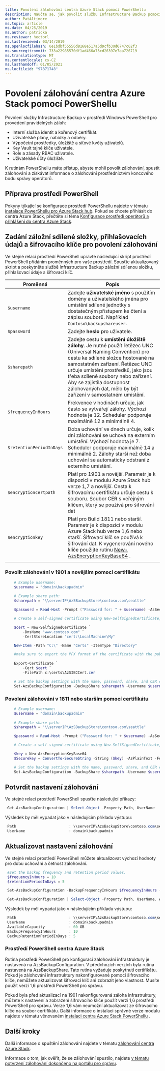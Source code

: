 ```yaml
---
title: Povolení zálohování centra Azure Stack pomocí PowerShellu
description: Naučte se, jak povolit službu Infrastructure Backup pomocí prostředí PowerShell, aby bylo možné v případě selhání obnovit centrum Azure Stack.
author: PatAltimore
ms.topic: article
ms.date: 04/25/2019
ms.author: patricka
ms.reviewer: hectorl
ms.lastreviewed: 03/14/2019
ms.openlocfilehash: 0e1bdbf55556d8168e517a5d9cfb30d6747c02f3
ms.sourcegitcommit: 733a22985570df1ad466a73cd26397e7aa726719
ms.translationtype: MT
ms.contentlocale: cs-CZ
ms.lasthandoff: 01/05/2021
ms.locfileid: "97871748"
---
```

# <a name="enable-backup-for-azure-stack-hub-with-powershell"></a>Povolení zálohování centra Azure Stack pomocí PowerShellu

Povolení služby Infrastructure Backup v prostředí Windows PowerShell pro provedení pravidelných záloh:
 - Interní služba identit a kořenový certifikát.
 - Uživatelské plány, nabídky a odběry.
 - Výpočetní prostředky, úložiště a síťové kvóty uživatelů.
 - Key Vault tajné klíče uživatele.
 - Role a zásady RBAC uživatele.
 - Uživatelské účty úložiště.

K rutinám PowerShellu máte přístup, abyste mohli povolit zálohování, spustit zálohování a získávat informace o zálohování prostřednictvím koncového bodu správy operátorů.

## <a name="prepare-powershell-environment"></a>Příprava prostředí PowerShell

Pokyny týkající se konfigurace prostředí PowerShellu najdete v tématu [instalace PowerShellu pro Azure Stack hub](powershell-install-az-module.md). Pokud se chcete přihlásit do centra Azure Stack, přečtěte si téma [Konfigurace prostředí operátorů a přihlášení do centra Azure Stack](azure-stack-powershell-configure-admin.md).

## <a name="provide-the-backup-share-credentials-and-encryption-key-to-enable-backup"></a>Zadání záložní sdílené složky, přihlašovacích údajů a šifrovacího klíče pro povolení zálohování

Ve stejné relaci prostředí PowerShell upravte následující skript prostředí PowerShell přidáním proměnných pro vaše prostředí. Spusťte aktualizovaný skript a poskytněte službě Infrastructure Backup záložní sdílenou složku, přihlašovací údaje a šifrovací klíč.

| Proměnná        | Popis   |
|---              |---                                        |
| `$username`       | Zadejte **uživatelské jméno** s použitím domény a uživatelského jména pro umístění sdílené jednotky s dostatečným přístupem ke čtení a zápisu souborů. Například `Contoso\backupshareuser`. |
| `$password`       | Zadejte **heslo** pro uživatele. |
| `$sharepath`      | Zadejte cestu k **umístění úložiště zálohy**. Je nutné použít řetězec UNC (Universal Naming Convention) pro cestu ke sdílené složce hostované na samostatném zařízení. Řetězec UNC určuje umístění prostředků, jako jsou třeba sdílené soubory nebo zařízení. Aby se zajistila dostupnost zálohovaných dat, mělo by být zařízení v samostatném umístění. |
| `$frequencyInHours` | Frekvence v hodinách určuje, jak často se vytvářejí zálohy. Výchozí hodnota je 12. Scheduler podporuje maximálně 12 a minimálně 4.|
| `$retentionPeriodInDays` | Doba uchování ve dnech určuje, kolik dní zálohování se uchová na externím umístění. Výchozí hodnota je 7. Scheduler podporuje maximálně 14 a minimálně 2. Zálohy starší než doba uchování se automaticky odstraní z externího umístění.|
| `$encryptioncertpath` | Platí pro 1901 a novější. Parametr je k dispozici v modulu Azure Stack hub verze 1,7 a novější. Cesta k šifrovacímu certifikátu určuje cestu k souboru. Soubor CER s veřejným klíčem, který se používá pro šifrování dat |
| `$encryptionkey` | Platí pro Build 1811 nebo starší. Parametr je k dispozici v modulu Azure Stack hub verze 1,6 nebo starší. Šifrovací klíč se používá k šifrování dat. K vygenerování nového klíče použijte rutinu [New-AzsEncryptionKeyBase64](/powershell/module/azs.backup.admin/new-azsencryptionkeybase64) . |
|     |     |

### <a name="enable-backup-on-1901-and-later-using-certificate"></a>Povolit zálohování v 1901 a novějším pomocí certifikátu
```powershell
    # Example username:
    $username = "domain\backupadmin"
 
    # Example share path:
    $sharepath = "\\serverIP\AzSBackupStore\contoso.com\seattle"

    $password = Read-Host -Prompt ("Password for: " + $username) -AsSecureString

    # Create a self-signed certificate using New-SelfSignedCertificate, export the public key portion and save it locally.

    $cert = New-SelfSignedCertificate `
        -DnsName "www.contoso.com" `
        -CertStoreLocation "cert:\LocalMachine\My" 

    New-Item -Path "C:\" -Name "Certs" -ItemType "Directory" 

    #make sure to export the PFX format of the certificate with the public and private keys and then delete the certificate from the local certificate store of the machine where you created the certificate
    
    Export-Certificate `
        -Cert $cert `
        -FilePath c:\certs\AzSIBCCert.cer 

    # Set the backup settings with the name, password, share, and CER certificate file.
    Set-AzsBackupConfiguration -BackupShare $sharepath -Username $username -Password $password -EncryptionCertPath "c:\temp\cert.cer"
```
### <a name="enable-backup-on-1811-or-earlier-using-certificate"></a>Povolení zálohování v 1811 nebo starším pomocí certifikátu
```powershell
    # Example username:
    $username = "domain\backupadmin"
 
    # Example share path:
    $sharepath = "\\serverIP\AzSBackupStore\contoso.com\seattle"

    $password = Read-Host -Prompt ("Password for: " + $username) -AsSecureString

    # Create a self-signed certificate using New-SelfSignedCertificate, export the public key portion and save it locally.

    $key = New-AzsEncryptionKeyBase64
    $Securekey = ConvertTo-SecureString -String ($key) -AsPlainText -Force

    # Set the backup settings with the name, password, share, and CER certificate file.
    Set-AzsBackupConfiguration -BackupShare $sharepath -Username $username -Password $password -EncryptionKey $Securekey
```

   
##  <a name="confirm-backup-settings"></a>Potvrdit nastavení zálohování

Ve stejné relaci prostředí PowerShell spusťte následující příkazy:

   ```powershell
    Get-AzsBackupConfiguration | Select-Object -Property Path, UserName
   ```

Výsledek by měl vypadat jako v následujícím příkladu výstupu:

   ```powershell
    Path                        : \\serverIP\AzsBackupStore\contoso.com\seattle
    UserName                    : domain\backupadmin
   ```

## <a name="update-backup-settings"></a>Aktualizovat nastavení zálohování
Ve stejné relaci prostředí PowerShell můžete aktualizovat výchozí hodnoty pro dobu uchování a četnost zálohování. 

   ```powershell
    #Set the backup frequency and retention period values.
    $frequencyInHours = 10
    $retentionPeriodInDays = 5

    Set-AzsBackupConfiguration -BackupFrequencyInHours $frequencyInHours -BackupRetentionPeriodInDays $retentionPeriodInDays

    Get-AzsBackupConfiguration | Select-Object -Property Path, UserName, AvailableCapacity, BackupFrequencyInHours, BackupRetentionPeriodInDays
   ```

Výsledek by měl vypadat jako v následujícím příkladu výstupu:

   ```powershell
    Path                        : \\serverIP\AzsBackupStore\contoso.com\seattle
    UserName                    : domain\backupadmin
    AvailableCapacity           : 60 GB
    BackupFrequencyInHours      : 10
    BackupRetentionPeriodInDays : 5
   ```

### <a name="azure-stack-hub-powershell"></a>Prostředí PowerShell centra Azure Stack 
Rutina prostředí PowerShell pro konfiguraci zálohování infrastruktury je nastavená na AzsBackupConfiguration. V předchozích verzích byla rutina nastavená na AzsBackupShare. Tato rutina vyžaduje poskytnutí certifikátu. Pokud je zálohování infrastruktury nakonfigurované pomocí šifrovacího klíče, nemůžete aktualizovat šifrovací klíč ani zobrazit jeho vlastnost. Musíte použít verzi 1,6 prostředí PowerShell pro správu.

Pokud byla před aktualizací na 1901 nakonfigurovaná záloha infrastruktury, můžete k nastavení a zobrazení šifrovacího klíče použít verzi 1,6 prostředí PowerShell pro správu. Verze 1,6 vám neumožní aktualizovat ze šifrovacího klíče na soubor certifikátu.
Další informace o instalaci správné verze modulu najdete v tématu věnovaném [instalaci centra Azure Stack PowerShellu](powershell-install-az-module.md) .


## <a name="next-steps"></a>Další kroky

Další informace o spuštění zálohování najdete v tématu [zálohování centra Azure Stack](azure-stack-backup-back-up-azure-stack.md).

Informace o tom, jak ověřit, že se zálohování spustilo, najdete [v tématu potvrzení zálohování dokončeno na portálu pro správu](azure-stack-backup-back-up-azure-stack.md).
